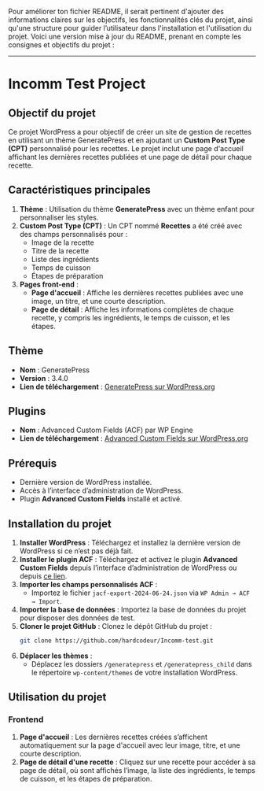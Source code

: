 Pour améliorer ton fichier README, il serait pertinent d'ajouter des informations claires sur les objectifs, les fonctionnalités clés du projet, ainsi qu'une structure pour guider l’utilisateur dans l'installation et l'utilisation du projet. Voici une version mise à jour du README, prenant en compte les consignes et objectifs du projet :

---

# Incomm Test Project

## Objectif du projet

Ce projet WordPress a pour objectif de créer un site de gestion de recettes en utilisant un thème GeneratePress et en ajoutant un **Custom Post Type (CPT)** personnalisé pour les recettes. Le projet inclut une page d'accueil affichant les dernières recettes publiées et une page de détail pour chaque recette.

## Caractéristiques principales

1. **Thème** : Utilisation du thème **GeneratePress** avec un thème enfant pour personnaliser les styles.
2. **Custom Post Type (CPT)** : Un CPT nommé **Recettes** a été créé avec des champs personnalisés pour :
   - Image de la recette
   - Titre de la recette
   - Liste des ingrédients
   - Temps de cuisson
   - Étapes de préparation
3. **Pages front-end** :
   - **Page d'accueil** : Affiche les dernières recettes publiées avec une image, un titre, et une courte description.
   - **Page de détail** : Affiche les informations complètes de chaque recette, y compris les ingrédients, le temps de cuisson, et les étapes.

## Thème

- **Nom** : GeneratePress
- **Version** : 3.4.0
- **Lien de téléchargement** : [GeneratePress sur WordPress.org](https://fr.wordpress.org/themes/generatepress/)

## Plugins

- **Nom** : Advanced Custom Fields (ACF) par WP Engine
- **Lien de téléchargement** : [Advanced Custom Fields sur WordPress.org](https://wordpress.org/plugins/advanced-custom-fields/)

## Prérequis

- Dernière version de WordPress installée.
- Accès à l’interface d’administration de WordPress.
- Plugin **Advanced Custom Fields** installé et activé.

## Installation du projet

1. **Installer WordPress** : Téléchargez et installez la dernière version de WordPress si ce n’est pas déjà fait.
2. **Installer le plugin ACF** : Téléchargez et activez le plugin **Advanced Custom Fields** depuis l’interface d’administration de WordPress ou depuis [ce lien](https://wordpress.org/plugins/advanced-custom-fields/).
3. **Importer les champs personnalisés ACF** :
   - Importez le fichier `jacf-export-2024-06-24.json` via `WP Admin → ACF → Import`.
4. **Importer la base de données** : Importez la base de données du projet pour disposer des données de test.
5. **Cloner le projet GitHub** : Clonez le dépôt GitHub du projet :
   ```bash
   git clone https://github.com/hardcodeur/Incomm-test.git
   ```
6. **Déplacer les thèmes** :
   - Déplacez les dossiers `/generatepress` et `/generatepress_child` dans le répertoire `wp-content/themes` de votre installation WordPress.

## Utilisation du projet

### Frontend

1. **Page d'accueil** : Les dernières recettes créées s’affichent automatiquement sur la page d'accueil avec leur image, titre, et une courte description.
2. **Page de détail d'une recette** : Cliquez sur une recette pour accéder à sa page de détail, où sont affichés l’image, la liste des ingrédients, le temps de cuisson, et les étapes de préparation.
